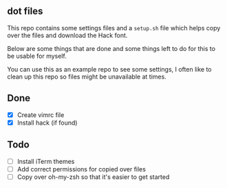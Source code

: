 dot files
---------

This repo contains some settings files and a `setup.sh` file which helps
copy over the files and download the Hack font.

Below are some things that are done and some things left to do for this to be usable for myself.

You can use this as an example repo to see some settings, I often like
to clean up this repo so files might be unavailable at times.  

Done
----

- [x] Create vimrc file
- [x] Install hack (if found)

Todo
----

- [ ] Install iTerm themes
- [ ] Add correct permissions for copied over files
- [ ] Copy over oh-my-zsh so that it's easier to get started 
